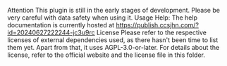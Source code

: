 Attention
This plugin is still in the early stages of development. Please be very careful with data safety when using it.
Usage Help:
The help documentation is currently hosted at https://publish.ccsjhn.com/?id=20240627222244-jc3u9rc
License
Please refer to the respective licenses of external dependencies used, as there hasn't been time to list them yet.
Apart from that, it uses AGPL-3.0-or-later. For details about the license, refer to the official website and the license file in this folder.
